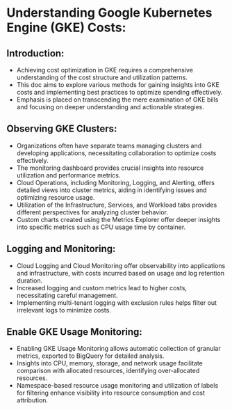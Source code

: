 # Understanding Google Kubernetes Engine (GKE) Costs:

## Introduction:
- Achieving cost optimization in GKE requires a comprehensive understanding of the cost structure and utilization patterns.
- This doc aims to explore various methods for gaining insights into GKE costs and implementing best practices to optimize spending effectively.
- Emphasis is placed on transcending the mere examination of GKE bills and focusing on deeper understanding and actionable strategies.


## Observing GKE Clusters:

- Organizations often have separate teams managing clusters and developing applications, necessitating collaboration to optimize costs effectively.
- The monitoring dashboard provides crucial insights into resource utilization and performance metrics.
- Cloud Operations, including Monitoring, Logging, and Alerting, offers detailed views into cluster metrics, aiding in identifying issues and optimizing resource usage.
- Utilization of the Infrastructure, Services, and Workload tabs provides different perspectives for analyzing cluster behavior.
- Custom charts created using the Metrics Explorer offer deeper insights into specific metrics such as CPU usage time by container.


## Logging and Monitoring:

- Cloud Logging and Cloud Monitoring offer observability into applications and infrastructure, with costs incurred based on usage and log retention duration.
- Increased logging and custom metrics lead to higher costs, necessitating careful management.
- Implementing multi-tenant logging with exclusion rules helps filter out irrelevant logs to minimize costs.

## Enable GKE Usage Monitoring:

- Enabling GKE Usage Monitoring allows automatic collection of granular metrics, exported to BigQuery for detailed analysis.
- Insights into CPU, memory, storage, and network usage facilitate comparison with allocated resources, identifying over-allocated resources.
- Namespace-based resource usage monitoring and utilization of labels for filtering enhance visibility into resource consumption and cost attribution.



